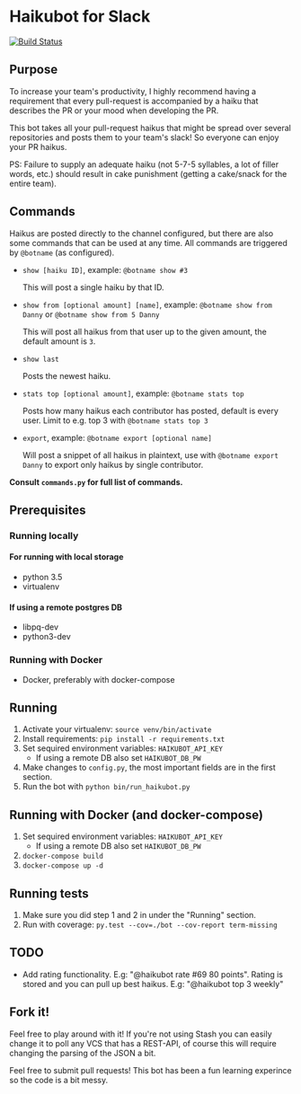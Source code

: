 # Haikubot for Slack

[![Build Status](https://travis-ci.org/karl-run/haikubot.svg?branch=develop)](https://travis-ci.org/karl-run/haikubot)

## Purpose
To increase your team's productivity, I highly recommend having a requirement that every pull-request
is accompanied by a haiku that describes the PR or your mood when developing the PR.

This bot takes all your pull-request haikus that might be spread over several repositories and posts them
to your team's slack! So everyone can enjoy your PR haikus.

PS: Failure to supply an adequate haiku (not 5-7-5 syllables, a lot of filler words, etc.) should result in cake
punishment (getting a cake/snack for the entire team).

## Commands
Haikus are posted directly to the channel configured, but there are also some commands that can be used at any time. All commands are triggered by `@botname` (as configured).

* `show [haiku ID]`, example: `@botname show #3`

   This will post a single haiku by that ID.
* `show from [optional amount] [name]`, example: `@botname show from Danny` or `@botname show from 5 Danny`

   This will post all haikus from that user up to the given amount, the default amount is `3`.
* `show last`

   Posts the newest haiku.
* `stats top [optional amount]`, example: `@botname stats top`

   Posts how many haikus each contributor has posted, default is every user. Limit to e.g. top 3 with `@botname stats top 3`

* `export`, example: `@botname export [optional name]`

   Will post a snippet of all haikus in plaintext, use with `@botname export Danny` to export only haikus by single contributor.

**Consult `commands.py` for full list of commands.**

## Prerequisites
### Running locally
#### For running with local storage
* python 3.5
* virtualenv

#### If using a remote postgres DB
* libpq-dev
* python3-dev

### Running with Docker
* Docker, preferably with docker-compose

## Running
1. Activate your virtualenv: `source venv/bin/activate`
2. Install requirements: `pip install -r requirements.txt`
3. Set sequired environment variables: `HAIKUBOT_API_KEY`
    * If using a remote DB also set `HAIKUBOT_DB_PW`
4. Make changes to `config.py`, the most important fields are in the first section.
5. Run the bot with `python bin/run_haikubot.py`

## Running with Docker (and docker-compose)
1. Set sequired environment variables: `HAIKUBOT_API_KEY`
    * If using a remote DB also set `HAIKUBOT_DB_PW`
2. `docker-compose build`
3. `docker-compose up -d`

## Running tests
1. Make sure you did step 1 and 2 in under the "Running" section.
2. Run with coverage: `py.test --cov=./bot --cov-report term-missing`

## TODO
* Add rating functionality. E.g: "@haikubot rate #69 80 points". Rating is stored and you can pull up best haikus. E.g: "@haikubot top 3 weekly"

## Fork it!
Feel free to play around with it! If you're not using Stash you can easily change it to poll any VCS that has a REST-API,
of course this will require changing the parsing of the JSON a bit.

Feel free to submit pull requests! This bot has been a fun learning experince so the code is a bit messy.
